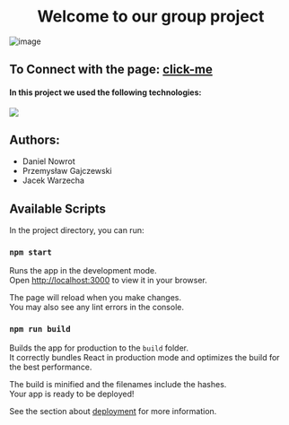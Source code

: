 <h1 align="center">Welcome to our group project</h1>

![image](public/movieBrowserGif.gif)

## To Connect with the page: [click-me](https://danielnowrot.github.io/movies-browser)


#### In this project we used the following technologies:

  <a href="https://skillicons.dev">
    <img src="https://skillicons.dev/icons?i=react,webpack,redux,js,html,css,styledcomponents,vscode,git,github,)%5D(https://skillicons.dev" />
  </a>


## Authors:

- Daniel Nowrot
- Przemysław Gajczewski
- Jacek Warzecha


## Available Scripts

In the project directory, you can run:

### `npm start`

Runs the app in the development mode.\
Open [http://localhost:3000](http://localhost:3000) to view it in your browser.

The page will reload when you make changes.\
You may also see any lint errors in the console.

### `npm run build`

Builds the app for production to the `build` folder.\
It correctly bundles React in production mode and optimizes the build for the best performance.

The build is minified and the filenames include the hashes.\
Your app is ready to be deployed!

See the section about [deployment](https://facebook.github.io/create-react-app/docs/deployment) for more information.
